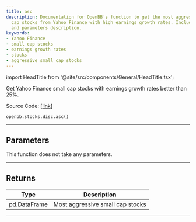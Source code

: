 ```yaml
---
title: asc
description: Documentation for OpenBB's function to get the most aggressive small
  cap stocks from Yahoo Finance with high earnings growth rates. Includes python code
  and parameters description.
keywords:
- Yahoo Finance
- small cap stocks
- earnings growth rates
- stocks
- aggressive small cap stocks
---
```


import HeadTitle from '@site/src/components/General/HeadTitle.tsx';

<HeadTitle title="stocks.disc.asc - Reference | OpenBB SDK Docs" />

Get Yahoo Finance small cap stocks with earnings growth rates better than 25%.

Source Code: [[link](https://github.com/OpenBB-finance/OpenBBTerminal/tree/main/openbb_terminal/stocks/discovery/yahoofinance_model.py#L138)]

```python
openbb.stocks.disc.asc()
```

---

## Parameters

This function does not take any parameters.

---

## Returns

| Type | Description |
| ---- | ----------- |
| pd.DataFrame | Most aggressive small cap stocks |
---
